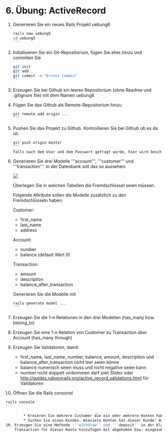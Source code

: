 # 6. Übung: ActiveRecord

1.	Generieren Sie ein neues Rails Projekt uebung6
	
    ````bash
    rails new uebung5
    cd uebung5
    ```
2.	Initialisieren Sie ein Git-Repositorium, fügen Sie alles hinzu und commiten Sie

    ````bash
    git init
    git add .
    git commit -m "Erstes Commit"
    ```
3.	Erzeugen Sie bei Github ein leeres Repositorium (ohne Readme und .gitignore file) mit dem Namen uebung6
4.	Fügen Sie das Github als Remote-Repositorium hinzu 

    ````bash
    git remote add origin ...
    ```
5.  Pushen Sie das Projekt zu Github. Kontrollieren Sie bei Github ob es da ist.

    ````bash
    git push origin master
    ```
    Falls nach dem User und dem Passwort gefragt wurde, hier wird beschriben wie man das automatisieren kann: https://help.github.com/articles/generating-ssh-keys
6.  Generieren Sie drei Modelle '''account''', '''customer''' und '''transaction'''. In der Datenbank soll das so aussehen:

	![](https://dl.dropboxusercontent.com/u/10978171/er-diagramm.jpg)

	Überlegen Sie in welchen Tabellen die Fremdschlüssel seien müssen.
	
	Folgende Attribute sollen die Modelle zusätzlich zu den Fremdschlüsseln haben:
	
	Customer:
	
	* first_name
	* last_name
	* address
	
	Account:
	* number
	* balance (default Wert 0)
	
	Transaction:
	* amount
	* description
	* balance_after_transaction

	Generieren Sie die Modelle mit
	
	````bash
	rails generate model ...
	```	
6. Erzeugen Sie die 1-n Relationen in den drei Modellen	(has_many bzw. belong_to)

7. Erzeugen Sie eine 1-n Relation von Customer zu Transaction über Account (has_many through) 

8.  Erzeugen Sie Validatoren, damit
	* first_name, last_name, number, balance, amount, description und balance_after_transaction nicht leer seien könne 
	* balance numerisch seien muss und nicht negative seien kann
	* number nicht doppelt vorkommen darf
	sieh Slides oder http://guides.rubyonrails.org/active_record_validations.html für Validatoren
  
9. Öffnen Sie die Rails consonel
````bash
rails console
```

		* Kreieren Sie mehrere Customer die ein oder mehrere Konten haben. Füge für zwei Konten mehrere Transactionen durch
		* Suchen Sie einen Kunden. Wieviele Konten hat dieser Kunde? Wieviel Geld ist auf meine Bank deponiert (Summe alle Konten)? Wie ist die Summe alle Konten-Balance eines Kunden?   	
10. Erzeugen Sie eine Methode '''withdraw'' und '''deposit'' in der Klasse Account, die Geld abhebt bzw. einzaheln. Sie soll die balance anpassen und eine 
    Transaction für dieses Konto hinzufügen mit abgehoben bzw. eingezahlten Betrag (Amount), Beschreibung ("Withdrawal" bzw. "Deposit"), und balance_after_transaction	

